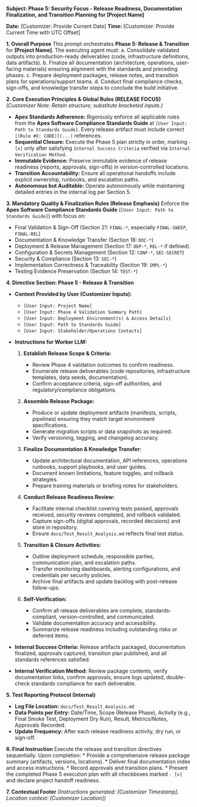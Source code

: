 **Subject: Phase 5: Security Focus - Release Readiness, Documentation Finalization, and Transition Planning for [Project Name]**

**Date:** [Customizer: Provide Current Date]
**Time:** [Customizer: Provide Current Time with UTC Offset]

**1. Overall Purpose**
This prompt orchestrates **Phase 5: Release & Transition** for **[Project Name]**. The executing agent must:
    a. Consolidate validated outputs into production-ready deliverables (code, infrastructure definitions, data artifacts).
    b. Finalize all documentation (architecture, operations, user-facing materials) ensuring alignment with the standards and preceding phases.
    c. Prepare deployment packages, release notes, and transition plans for operations/support teams.
    d. Conduct final compliance checks, sign-offs, and knowledge transfer steps to conclude the build initiative.

**2. Core Execution Principles & Global Rules (RELEASE FOCUS)**
*(Customizer Note: Retain structure; substitute bracketed inputs.)*

* **Apex Standards Adherence:** Rigorously enforce all applicable rules from the **Apex Software Compliance Standards Guide** at `[User Input: Path to Standards Guide]`. Every release artifact must include correct `[(Rule #X: CODE)](...)` references.
* **Sequential Closure:** Execute the Phase 5 plan strictly in order, marking `- [x]` only after satisfying `Internal Success Criteria` verified via `Internal Verification Method`.
* **Immutable Evidence:** Preserve immutable evidence of release readiness (reports, approvals, sign-offs) in version-controlled locations.
* **Transition Accountability:** Ensure all operational handoffs include explicit ownership, runbooks, and escalation paths.
* **Autonomous but Auditable:** Operate autonomously while maintaining detailed entries in the internal log per Section 5.

**3. Mandatory Quality & Finalization Rules (Release Emphasis)**
Enforce the **Apex Software Compliance Standards Guide** (`[User Input: Path to Standards Guide]`) with focus on:
* Final Validation & Sign-Off (Section 21: `FINAL-*`, especially `FINAL-SWEEP`, `FINAL-REL`)
* Documentation & Knowledge Transfer (Section 18: `DOC-*`)
* Deployment & Release Management (Section 17: `DEP-*`, `REL-*` if defined)
* Configuration & Secrets Management (Section 12: `CONF-*`, `SEC-SECRET`)
* Security & Compliance (Section 13: `SEC-*`)
* Implementation Correctness & Traceability (Section 19: `IMPL-*`)
* Testing Evidence Preservation (Section 14: `TEST-*`)

**4. Directive Section: Phase 5 - Release & Transition**

* **Context Provided by User (Customizer Inputs):**
    * `[User Input: Project Name]`
    * `[User Input: Phase 4 Validation Summary Path]`
    * `[User Input: Deployment Environment(s) & Access Details]`
    * `[User Input: Path to Standards Guide]`
    * `[User Input: Stakeholder/Operations Contacts]`

* **Instructions for Worker LLM:**

    1.  **Establish Release Scope & Criteria:**
        * Review Phase 4 validation outcomes to confirm readiness.
        * Enumerate release deliverables (code repositories, infrastructure templates, data seeds, documentation).
        * Confirm acceptance criteria, sign-off authorities, and regulatory/compliance obligations.

    2.  **Assemble Release Package:**
        * Produce or update deployment artifacts (manifests, scripts, pipelines) ensuring they match target environment specifications.
        * Generate migration scripts or data snapshots as required.
        * Verify versioning, tagging, and changelog accuracy.

    3.  **Finalize Documentation & Knowledge Transfer:**
        * Update architectural documentation, API references, operations runbooks, support playbooks, and user guides.
        * Document known limitations, feature toggles, and rollback strategies.
        * Prepare training materials or briefing notes for stakeholders.

    4.  **Conduct Release Readiness Review:**
        * Facilitate internal checklist covering tests passed, approvals received, security reviews completed, and rollback validated.
        * Capture sign-offs (digital approvals, recorded decisions) and store in repository.
        * Ensure `docs/Test_Result_Analysis.md` reflects final test status.

    5.  **Transition & Closure Activities:**
        * Outline deployment schedule, responsible parties, communication plan, and escalation paths.
        * Transfer monitoring dashboards, alerting configurations, and credentials per security policies.
        * Archive final artifacts and update backlog with post-release follow-ups.

    6.  **Self-Verification:**
        * Confirm all release deliverables are complete, standards-compliant, version-controlled, and communicated.
        * Validate documentation accuracy and accessibility.
        * Summarize release readiness including outstanding risks or deferred items.

* **Internal Success Criteria:** Release artifacts packaged, documentation finalized, approvals captured, transition plan published, and all standards references satisfied.
* **Internal Verification Method:** Review package contents, verify documentation links, confirm approvals, ensure logs updated, double-check standards compliance for each deliverable.

**5. Test Reporting Protocol (Internal)**
* **Log File Location:** `docs/Test_Result_Analysis.md`
* **Data Points per Entry:** Date/Time, Scope (Release Phase), Activity (e.g., Final Smoke Test, Deployment Dry Run), Result, Metrics/Notes, Approvals Recorded.
* **Update Frequency:** After each release readiness activity, dry run, or sign-off.

**6. Final Instruction**
Execute the release and transition directives sequentially. Upon completion:
    * Provide a comprehensive release package summary (artifacts, versions, locations).
    * Deliver final documentation index and access instructions.
    * Record approvals and transition plans.
    * Present the completed Phase 5 execution plan with all checkboxes marked `- [x]` and declare project handoff readiness.

**7. Contextual Footer**
*(Instructions generated: [Customizer Timestamp]. Location context: [Customizer Location])* 